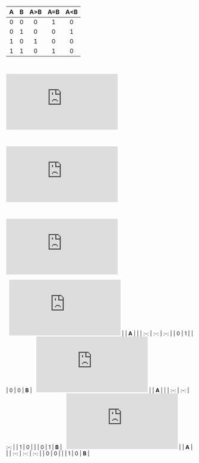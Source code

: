 &nbsp;

| **A** | **B** | **A>B** | **A=B** | **A<B** |
| :-: | :-: | :-: | :-: | :-: |
| 0 | 0 | 0 | 1 | 0 |
| 0 | 1 | 0 | 0 | 1 |
| 1 | 0 | 1 | 0 | 0 |
| 1 | 1 | 0 | 1 | 0 |

&nbsp;

![equation](https://latex.codecogs.com/png.latex?y_%7BA%3EB%7D%5E%7BSop%7D%3DA*%5Coverline%7BB%7D)

&nbsp;

![equation](https://latex.codecogs.com/png.latex?y_%7BA%3DB%7D%5E%7BSop%7D%3D%5Coverline%7BA%7D*%5Coverline%7BB%7D)

&nbsp;

![equation](https://latex.codecogs.com/png.latex?y_%7BA%3CB%7D%5E%7BPoS%7D%3D%28A&plus;B%29*%28%5Coverline%7BA%7D&plus;B%29*%28%5Coverline%7BA%7D*%5Coverline%7BB%7D%29)

&nbsp;
![equation](https://latex.codecogs.com/png.latex?y_%7BA%3EB%7D)
|  | **A** |  |
| :-: | :-: | :-: |
| 0 | 1 |  |
| 0 | 0 | **B** |
&nbsp;
![equation](https://latex.codecogs.com/png.latex?y_%7BA%3DB%7D)
|  | **A** |  |
| :-: | :-: | :-: |
| 1 | 0 |  |
| 0 | 1 | **B** |
&nbsp;
![equation](https://latex.codecogs.com/png.latex?y_%7BA%3CB%7D)
|  | **A** |  |
| :-: | :-: | :-: |
| 0 | 0 |  |
| 1 | 0 | **B** |
